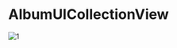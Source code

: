 # AlbumUICollectionView
![1](https://user-images.githubusercontent.com/97618068/229355307-7303d7e6-6462-49e7-98b4-df1789a5d177.gif)
